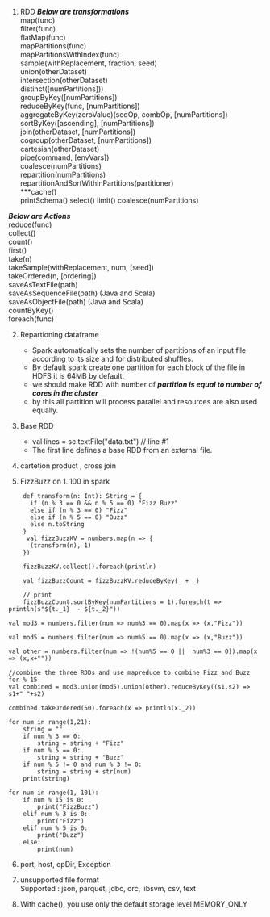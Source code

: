 

1. RDD 
***Below are transformations***  
map(func)    
filter(func)  
flatMap(func)  
mapPartitions(func)    
mapPartitionsWithIndex(func)  
sample(withReplacement, fraction, seed)  
union(otherDataset)  
intersection(otherDataset)  
distinct([numPartitions]))  
groupByKey([numPartitions])  
reduceByKey(func, [numPartitions])  
aggregateByKey(zeroValue)(seqOp, combOp, [numPartitions])  
sortByKey([ascending], [numPartitions])  
join(otherDataset, [numPartitions])  
cogroup(otherDataset, [numPartitions])  
cartesian(otherDataset)  
pipe(command, [envVars])  
coalesce(numPartitions)  
repartition(numPartitions)  
repartitionAndSortWithinPartitions(partitioner)  
***cache()  
printSchema()
select()
limit()
coalesce(numPartitions) 


***Below are Actions***  
reduce(func)   
collect()  
count()  
first()  
take(n)  
takeSample(withReplacement, num, [seed])  
takeOrdered(n, [ordering])  
saveAsTextFile(path)  
saveAsSequenceFile(path) (Java and Scala)  
saveAsObjectFile(path) (Java and Scala)  
countByKey()  
foreach(func)  

2.  Repartioning dataframe
    - Spark automatically sets the number of partitions of an input file according to its size and for distributed shuffles.  
    - By default spark create one partition for each block of the file in HDFS it is 64MB by default.
    -  we should make RDD with number of ***partition is equal to number of cores in the cluster***   
    - by this all partition will process parallel and resources are also used equally.  
    
    
3. Base RDD
    - val lines = sc.textFile("data.txt") // line #1  
    - The first line defines a base RDD from an external file.  
    
4. cartetion product , cross join 

5. FizzBuzz on 1..100 in spark 

```
    def transform(n: Int): String = {
      if (n % 3 == 0 && n % 5 == 0) "Fizz Buzz"
      else if (n % 3 == 0) "Fizz"
      else if (n % 5 == 0) "Buzz"
      else n.toString
    }
     val fizzBuzzKV = numbers.map(n => {
      (transform(n), 1)
    })

    fizzBuzzKV.collect().foreach(println)

    val fizzBuzzCount = fizzBuzzKV.reduceByKey(_ + _)

    // print
    fizzBuzzCount.sortByKey(numPartitions = 1).foreach(t => println(s"${t._1}  - ${t._2}"))

```

```
val mod3 = numbers.filter(num => num%3 == 0).map(x => (x,"Fizz"))

val mod5 = numbers.filter(num => num%5 == 0).map(x => (x,"Buzz"))

val other = numbers.filter(num => !(num%5 == 0 ||  num%3 == 0)).map(x => (x,x+""))

//combine the three RDDs and use mapreduce to combine Fizz and Buzz for % 15
val combined = mod3.union(mod5).union(other).reduceByKey((s1,s2) => s1+" "+s2)

combined.takeOrdered(50).foreach(x => println(x._2))
```

```
for num in range(1,21):
    string = ""
    if num % 3 == 0:
        string = string + "Fizz"
    if num % 5 == 0:
        string = string + "Buzz"
    if num % 5 != 0 and num % 3 != 0:
        string = string + str(num)
    print(string)
```

```
for num in range(1, 101):
    if num % 15 is 0:
        print("FizzBuzz")
    elif num % 3 is 0:
        print("Fizz")
    elif num % 5 is 0:
        print("Buzz")
    else:
        print(num)
 ```
 
 
6. port, host, opDir, Exception

7. unsupported file format   
Supported : json, parquet, jdbc, orc, libsvm, csv, text

8. With cache(), you use only the default storage level MEMORY_ONLY
